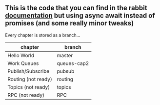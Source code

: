 ## This is the code that you can find in the rabbit [documentation](https://www.rabbitmq.com/getstarted.html) but using async await instead of promises (and some really minor tweaks)

Every chapter is stored as a branch...

| chapter             | branch      |
| ------------------- | ----------- |
| Hello World         | master      |
| Work Queues         | queues-cap2 |
| Publish/Subscribe   | pubsub      |
| Routing (not ready) | routing     |
| Topics (not ready)  | topics      |
| RPC (not ready)     | RPC         |
